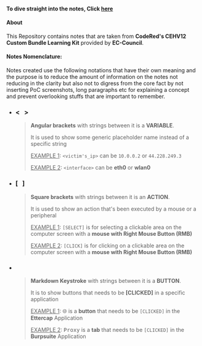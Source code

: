 #### To dive straight into the notes, Click [here](./00_INDEX.md)

#### About
This Repository contains notes that are taken from **CodeRed's CEHV12 Custom Bundle Learning Kit** provided by **EC-Council**.

#### Notes Nomenclature:
Notes created use the following notations that have their own meaning and the purpose is to reduce the amount of information on the notes not reducing in the clarity but also not to digress from the core fact by not inserting PoC screenshots, long paragraphs etc for explaining a concept and prevent overlooking stuffs that are important to remember.

- ### <   >
  > **Angular brackets** with strings between it is a **VARIABLE**.
  >
  > It is used to show some generic placeholder name instead of a specific string
  >
  > <ins>EXAMPLE 1</ins>: `<victim's_ip>` can be `10.0.0.2` or `44.228.249.3`
  >
  > <ins>EXAMPLE 2</ins>: `<interface>` can be  **eth0** or **wlan0**

- ### [   ]
  > **Square brackets** with strings between it is an **ACTION**.
  >
  > It is used to show an action that's been executed by a mouse or a peripheral
  >
  > <ins>EXAMPLE 1</ins>: `[SELECT]` is for selecting a clickable area on the computer screen with a **mouse with Right Mouse Button (RMB)**
  >
  > <ins>EXAMPLE 2</ins>: `[CLICK]` is for clicking on a clickable area on the computer screen with a **mouse with Right Mouse Button (RMB)**

- ### <kbd>   </kbd>
  > **Markdown Keystroke** with strings between it is a **BUTTON**.
  >
  > It is to show buttons that needs to be **[CLICKED]** in a specific application
  >
  > <ins>EXAMPLE 1</ins>: <kbd>🌐</kbd> is a **button** that needs to be `[CLICKED]` in the **Ettercap** Application
  >
  > <ins>EXAMPLE 2</ins>: <kbd>Proxy</kbd> is a **tab** that needs to be `[CLICKED]` in the **Burpsuite** Application
